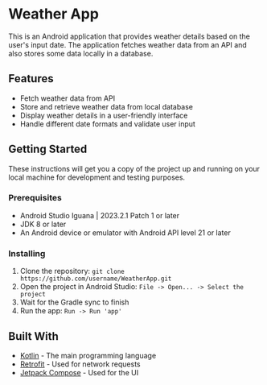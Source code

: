# Weather App

This is an Android application that provides weather details based on the user's input date. The application fetches weather data from an API and also stores some data locally in a database.

## Features

- Fetch weather data from API
- Store and retrieve weather data from local database
- Display weather details in a user-friendly interface
- Handle different date formats and validate user input

## Getting Started

These instructions will get you a copy of the project up and running on your local machine for development and testing purposes.

### Prerequisites

- Android Studio Iguana | 2023.2.1 Patch 1 or later
- JDK 8 or later
- An Android device or emulator with Android API level 21 or later

### Installing

1. Clone the repository: `git clone https://github.com/username/WeatherApp.git`
2. Open the project in Android Studio: `File -> Open... -> Select the project`
3. Wait for the Gradle sync to finish
4. Run the app: `Run -> Run 'app'`

## Built With

- [Kotlin](https://kotlinlang.org/) - The main programming language
- [Retrofit](https://square.github.io/retrofit/) - Used for network requests
- [Jetpack Compose](https://developer.android.com/jetpack/compose) - Used for the UI

